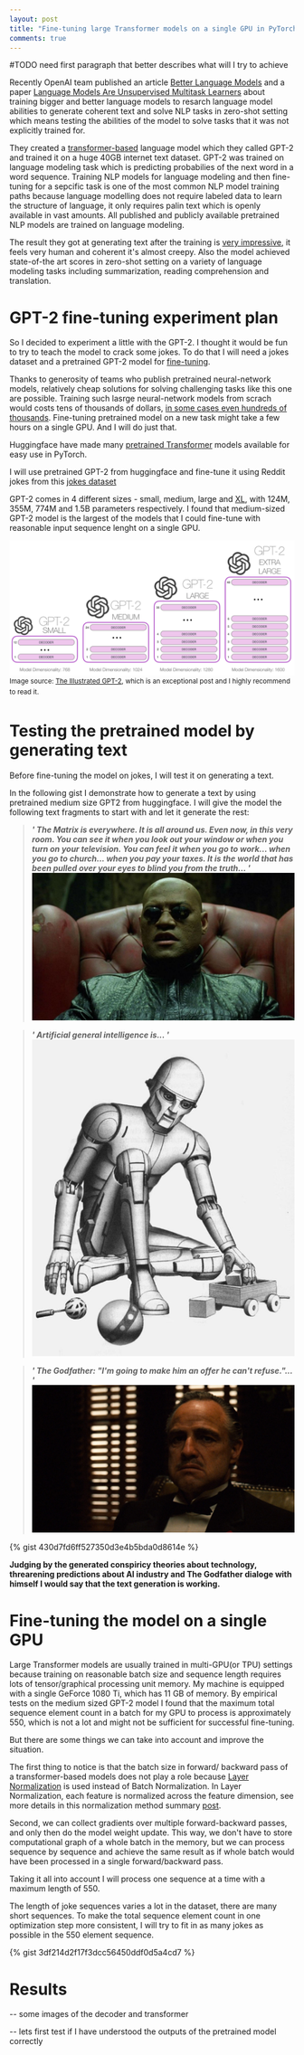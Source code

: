 ```yaml
---
layout: post
title: "Fine-tuning large Transformer models on a single GPU in PyTorch - Teaching GPT-2 a sense of humor."
comments: true
---
```


#TODO need first paragraph that better describes what will I try to achieve

Recently OpenAI team published an article [Better Language Models](https://openai.com/blog/better-language-models/) and a paper [Language Models Are Unsupervised Multitask Learners](https://d4mucfpksywv.cloudfront.net/better-language-models/language_models_are_unsupervised_multitask_learners.pdf) about training bigger and better language models to resarch language model abilities to generate coherent text and solve NLP tasks in zero-shot setting which means testing the abilities of the model to solve tasks that it was not explicitly trained for.

They created a [transformer-based](https://arxiv.org/abs/1706.03762) language model which they called GPT-2 and trained it on a huge 40GB internet text dataset. GPT-2 was trained on language modeling task which is predicting probabilies of the next word in a word sequence. Training NLP models for language modeling and then fine-tuning for a sepcific task is one of the most common NLP model training paths because language modelling does not require labeled data to learn the structure of language, it only requires palin text which is openly available in vast amounts. All published and publicly available pretrained NLP models are trained on language modeling. 

The result they got at generating text after the training is [very impressive](https://openai.com/blog/better-language-models/#sample1), it feels very human and coherent it's almost creepy. Also the model achieved state-of-the art scores in zero-shot setting on a variety of language modeling tasks including summarization, reading comprehension and translation. 

# GPT-2 fine-tuning experiment plan

So I decided to experiment a little with the GPT-2. I thought it would be fun to try to teach the model to crack some jokes. To do that I will need a jokes dataset and a pretrained GPT-2 model for [fine-tuning](http://wiki.fast.ai/index.php/Fine_tuning).  

Thanks to generosity of teams who publish pretrained neural-network models, relatively cheap solutions for solving challenging tasks like this one are possible. Training such lasrge neural-network models from scrach would costs tens of thousands of dollars, [in some cases even hundreds of thousands](https://syncedreview.com/2019/06/27/the-staggering-cost-of-training-sota-ai-models/). Fine-tuning pretrained model on a new task might take a few hours on a single GPU. And I will do just that.

Huggingface have made many [pretrained Transformer](https://github.com/huggingface/transformers) models available for easy use in PyTorch.

I will use pretrained GPT-2 from huggingface and fine-tune it using Reddit jokes from this [jokes dataset](https://github.com/taivop/joke-dataset)

GPT-2 comes in 4 different sizes - small, medium, large and [XL](https://openai.com/blog/gpt-2-1-5b-release/), with 124M, 355M, 774M and 1.5B parameters respectively. 
I found that medium-sized GPT-2 model is the largest of the models that I could fine-tune with reasonable input sequence lenght on a single GPU.

![gpt2-sizes](/img/gpt2_finetuning/gpt2-sizes.png)
<sup>Image source: [The Illustrated GPT-2](https://jalammar.github.io/illustrated-gpt2/), which is an exceptional post and I highly recommend to read it.</sup>


# Testing the pretrained model by generating text

Before fine-tuning the model on jokes, I will test it on generating a text.

In the following gist I demonstrate how to generate a text by using pretrained medium size GPT2 from huggingface. I will give the model the following text fragments to start with and let it generate the rest:

> ***\' The Matrix is everywhere. It is all around us. Even now, in this very room. You can see it when you look out your window or when you turn on your television. You can feel it when you go to work... when you go to church... when you pay your taxes. It is the world that has been pulled over your eyes to blind you from the truth... \'***
![morpheus](/img/gpt2_finetuning/morpheus.jpg)

> ***\' Artificial general intelligence is... \'***
![asimov](/img/gpt2_finetuning/asimov.jpg)

> ***\' The Godfather: "I'm going to make him an offer he can't refuse."... \'***
![the_godfather](/img/gpt2_finetuning/the_godfather.jpg)

{% gist 430d7fd6ff527350d3e4b5bda0d8614e %}


**Judging by the generated conspiricy theories about technology, threarening predictions about AI industry and The Godfather dialoge with himself I would say that the text generation is working.** 

# Fine-tuning the model on a single GPU

Large Transformer models are usually trained in multi-GPU(or TPU) settings because training on reasonable batch size and sequence length requires lots of tensor/graphical processing unit memory. My machine is equipped with a single GeForce 1080 Ti, which has 11 GB of memory. By empirical tests on the medium sized GPT-2 model I found that the maximum total sequence element count in a batch for my GPU to process is approximately 550, which is not a lot and might not be sufficient for successful fine-tuning.

But there are some things we can take into account and improve the situation.

The first thing to notice is that the batch size in forward/ backward pass of a transformer-based models does not play a role because [Layer Normalization](https://arxiv.org/abs/1607.06450) is used instead of Batch Normalization. In Layer Normalization, each feature is normalized across the feature dimension, see more details in this normalization method summary [post](https://mlexplained.com/2018/11/30/an-overview-of-normalization-methods-in-deep-learning/).

Second, we can collect gradients over multiple forward-backward passes, and only then do the model weight update. This way, we don't have to store computational graph of a whole batch in the memory, but we can process sequence by sequence and achieve the same result as if whole batch would have been processed in a single forward/backward pass.

Taking it all into account I will process one sequence at a time with a maximum length of 550. 

The length of joke sequences varies a lot in the dataset, there are many short sequences. To make the total sequence element count in one optimization step more consistent, I will try to fit in as many jokes as possible in the 550 element sequence.

{% gist 3df214d2f17f3dcc56450ddf0d5a4cd7 %}


# Results

-- some images of the decoder and transformer

-- lets first test if I have understood the outputs of the pretrained model correctly

